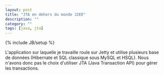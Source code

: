 ```yaml
---
layout: post
title: "JTA en dehors du monde J2EE"
description: ""
category: ""
tags: [java, jta]
---
```

{% include JB/setup %}

L'application sur laquelle je travaille roule sur Jetty et utilise plusieurs base de données (Hibernate et SQL classique sous MySQL et HSQL).
Nous n'avons donc pas le choix d'utiliser JTA (Java Transaction API) pour gérer les transactions.
